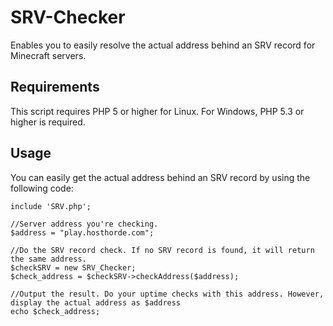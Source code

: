 SRV-Checker
===========

Enables you to easily resolve the actual address behind an SRV record for Minecraft servers.

Requirements
------------

This script requires PHP 5 or higher for Linux. For Windows, PHP 5.3 or higher is required.

Usage
-----

You can easily get the actual address behind an SRV record by using the following code:

    include 'SRV.php';

    //Server address you're checking.
    $address = "play.hosthorde.com"; 

    //Do the SRV record check. If no SRV record is found, it will return the same address.
    $checkSRV = new SRV_Checker;
    $check_address = $checkSRV->checkAddress($address);

    //Output the result. Do your uptime checks with this address. However, display the actual address as $address
    echo $check_address;
  
